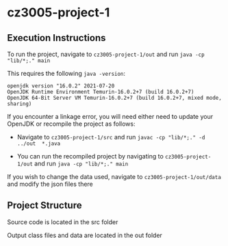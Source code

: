 # cz3005-project-1
## Execution Instructions
To run the project, navigate to `cz3005-project-1/out` and run `java -cp "lib/*;." main`

This requires the following `java -version`:

```
openjdk version "16.0.2" 2021-07-20
OpenJDK Runtime Environment Temurin-16.0.2+7 (build 16.0.2+7)
OpenJDK 64-Bit Server VM Temurin-16.0.2+7 (build 16.0.2+7, mixed mode, sharing)
```

If you encounter a linkage error, you will need either need to update your OpenJDK or recompile the project as follows:

- Navigate to `cz3005-project-1/src` and run `javac -cp "lib/*;." -d ../out  *.java`

- You can run the recompiled project by navigating to `cz3005-project-1/out` and run `java -cp "lib/*;." main`

If you wish to change the data used, navigate to `cz3005-project-1/out/data` and modify the json files there

## Project Structure
Source code is located in the src folder

Output class files and data are located in the out folder
